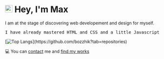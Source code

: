 # <img src='https://qpluspicture.oss-cn-beijing.aliyuncs.com/6LjjQA/Hi.gif' alt='Hi' width="24"/> Hey, I'm Max

I am at the stage of discovering web developement and design for myself.
  
<pre>
I have already mastered <kbd>HTML and CSS</kbd> and a little <kbd>Javascript</kbd>
</pre>
[![Top Langs](https://github-readme-stats.vercel.app/api/top-langs/?username=bozzhik&layout=compact&theme=dark&VARNAME="PAT_1")](https://github.com/bozzhik?tab=repositories)

💻 You can <a href="https://me.bozzhik.ru">contact<a> me and <a href="https://bozzhik.ru">find my works<a>

<!-- <img src="https://komarev.com/ghpvc/?username=bozzhik&label=Profile%20views&color=0e75b6&style=flat-square" alt="bozzhik" /> -->

